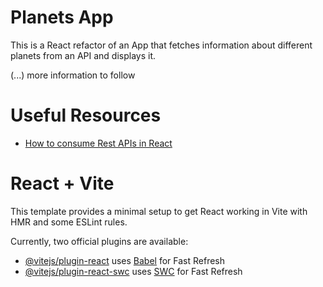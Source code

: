 # Planets App

This is a React refactor of an App that fetches information about different planets from an API and displays it.

(...) more information to follow

# Useful Resources

- [How to consume Rest APIs in React](https://www.freecodecamp.org/news/how-to-consume-rest-apis-in-react/)


# React + Vite

This template provides a minimal setup to get React working in Vite with HMR and some ESLint rules.

Currently, two official plugins are available:

- [@vitejs/plugin-react](https://github.com/vitejs/vite-plugin-react/blob/main/packages/plugin-react/README.md) uses [Babel](https://babeljs.io/) for Fast Refresh
- [@vitejs/plugin-react-swc](https://github.com/vitejs/vite-plugin-react-swc) uses [SWC](https://swc.rs/) for Fast Refresh

